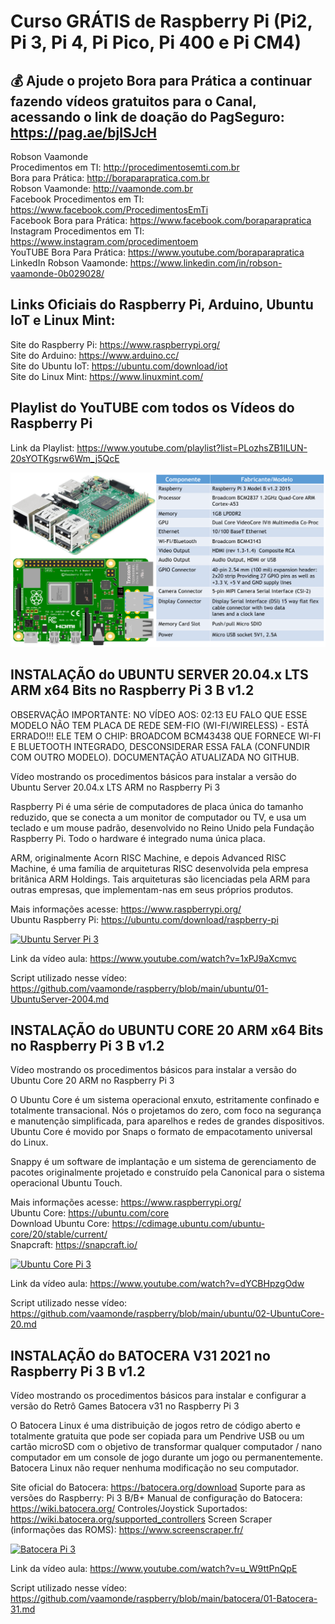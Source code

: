 # Curso GRÁTIS de Raspberry Pi (Pi2, Pi 3, Pi 4, Pi Pico, Pi 400 e Pi CM4)

## 💰 Ajude o projeto Bora para Prática a continuar fazendo vídeos gratuitos para o Canal, acessando o link de doação do PagSeguro: https://pag.ae/bjlSJcH

Robson Vaamonde<br>
Procedimentos em TI: http://procedimentosemti.com.br<br>
Bora para Prática: http://boraparapratica.com.br<br>
Robson Vaamonde: http://vaamonde.com.br<br>
Facebook Procedimentos em TI: https://www.facebook.com/ProcedimentosEmTi<br>
Facebook Bora para Prática: https://www.facebook.com/boraparapratica<br>
Instagram Procedimentos em TI: https://www.instagram.com/procedimentoem<br>
YouTUBE Bora Para Prática: https://www.youtube.com/boraparapratica<br>
LinkedIn Robson Vaamonde: https://www.linkedin.com/in/robson-vaamonde-0b029028/<br>

## **Links Oficiais do Raspberry Pi, Arduino, Ubuntu IoT e Linux Mint:**
Site do Raspberry Pi: https://www.raspberrypi.org/<br>
Site do Arduino: https://www.arduino.cc/<br>
Site do Ubuntu IoT: https://ubuntu.com/download/iot<br>
Site do Linux Mint: https://www.linuxmint.com/​

## **Playlist do YouTUBE com todos os Vídeos do Raspberry Pi**
Link da Playlist: https://www.youtube.com/playlist?list=PLozhsZB1lLUN-20sYOTKgsrw6Wm_j5QcE

![Raspberry Pi 3](pi3.png)

## **INSTALAÇÃO do UBUNTU SERVER 20.04.x LTS ARM x64 Bits no Raspberry Pi 3 B v1.2**

OBSERVAÇÃO IMPORTANTE: NO VÍDEO AOS: 02:13 EU FALO QUE ESSE MODELO NÃO TEM PLACA DE REDE SEM-FIO (WI-FI/WIRELESS) - ESTÁ ERRADO!!! ELE TEM O CHIP: BROADCOM BCM43438 QUE FORNECE WI-FI E BLUETOOTH INTEGRADO, DESCONSIDERAR ESSA FALA (CONFUNDIR COM OUTRO MODELO). DOCUMENTAÇÃO ATUALIZADA NO GITHUB.

Vídeo mostrando os procedimentos básicos para instalar a versão do Ubuntu Server 20.04.x LTS ARM no Raspberry Pi 3

Raspberry Pi é uma série de computadores de placa única do tamanho reduzido, que se conecta a um monitor de computador ou TV, e usa um teclado e um mouse padrão, desenvolvido no Reino Unido pela Fundação Raspberry Pi. Todo o hardware é integrado numa única placa.

ARM, originalmente Acorn RISC Machine, e depois Advanced RISC Machine, é uma família de arquiteturas RISC desenvolvida pela empresa britânica ARM Holdings. Tais arquiteturas são licenciadas pela ARM para outras empresas, que implementam-nas em seus próprios produtos.

Mais informações acesse: https://www.raspberrypi.org/<br>
Ubuntu Raspberry Pi: https://ubuntu.com/download/raspberry-pi

[![Ubuntu Server Pi 3](http://img.youtube.com/vi/1xPJ9aXcmvc/0.jpg)](https://www.youtube.com/watch?v=1xPJ9aXcmvc "Ubuntu Server Pi 3")

Link da vídeo aula: https://www.youtube.com/watch?v=1xPJ9aXcmvc

Script utilizado nesse vídeo: https://github.com/vaamonde/raspberry/blob/main/ubuntu/01-UbuntuServer-2004.md

## **INSTALAÇÃO do UBUNTU CORE 20 ARM x64 Bits no Raspberry Pi 3 B v1.2**

Vídeo mostrando os procedimentos básicos para instalar a versão do Ubuntu Core 20 ARM no Raspberry Pi 3

O Ubuntu Core é um sistema operacional enxuto, estritamente confinado e totalmente transacional. Nós o projetamos do zero, com foco na segurança e manutenção simplificada, para aparelhos e redes de grandes dispositivos. Ubuntu Core é movido por Snaps o formato de empacotamento universal do Linux.

Snappy é um software de implantação e um sistema de gerenciamento de pacotes originalmente projetado e construído pela Canonical para o sistema operacional Ubuntu Touch.

Mais informações acesse: https://www.raspberrypi.org/<br>
Ubuntu Core: https://ubuntu.com/core<br>
Download Ubuntu Core: https://cdimage.ubuntu.com/ubuntu-core/20/stable/current/<br>
Snapcraft: https://snapcraft.io/

[![Ubuntu Core Pi 3](http://img.youtube.com/vi/dYCBHpzgOdw/0.jpg)](https://www.youtube.com/watch?v=dYCBHpzgOdw "Ubuntu Core Pi 3")

Link da vídeo aula: https://www.youtube.com/watch?v=dYCBHpzgOdw

Script utilizado nesse vídeo: https://github.com/vaamonde/raspberry/blob/main/ubuntu/02-UbuntuCore-20.md

## **INSTALAÇÃO do BATOCERA V31 2021 no Raspberry Pi 3 B v1.2**

Vídeo mostrando os procedimentos básicos para instalar e configurar a versão do Retrô Games Batocera v31 no Raspberry Pi 3

O Batocera Linux é uma distribuição de jogos retro de código aberto e totalmente gratuita que pode ser copiada para um Pendrive USB ou um cartão microSD com o objetivo de transformar qualquer computador / nano computador em um console de jogo durante um jogo ou permanentemente. Batocera Linux não requer nenhuma modificação no seu computador.

Site oficial do Batocera: https://batocera.org/download
Suporte para as versões do Raspberry: Pi 3 B/B+
Manual de configuração do Batocera: https://wiki.batocera.org/
Controles/Joystick Suportados: https://wiki.batocera.org/supported_controllers
Screen Scraper (informações das ROMS): https://www.screenscraper.fr/


[![Batocera Pi 3](http://img.youtube.com/vi/u_W9ttPnQpE/0.jpg)](https://www.youtube.com/watch?v=u_W9ttPnQpE "Batocera Pi 3")

Link da vídeo aula: https://www.youtube.com/watch?v=u_W9ttPnQpE

Script utilizado nesse vídeo: https://github.com/vaamonde/raspberry/blob/main/batocera/01-Batocera-31.md